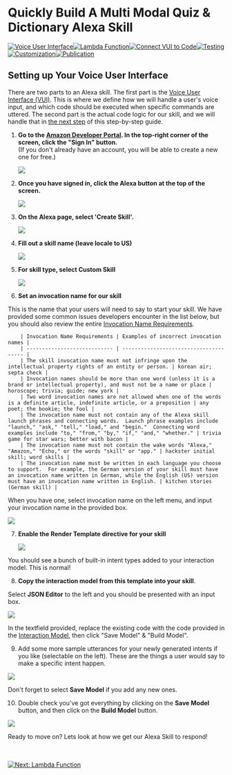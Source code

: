 # Quickly Build A Multi Modal Quiz & Dictionary Alexa Skill
[![Voice User Interface](https://m.media-amazon.com/images/G/01/mobile-apps/dex/alexa/alexa-skills-kit/tutorials/navigation/1-on._TTH_.png)](./1-voice-user-interface.md)[![Lambda Function](https://m.media-amazon.com/images/G/01/mobile-apps/dex/alexa/alexa-skills-kit/tutorials/navigation/2-off._TTH_.png)](./2-lambda-function.md)[![Connect VUI to Code](https://m.media-amazon.com/images/G/01/mobile-apps/dex/alexa/alexa-skills-kit/tutorials/navigation/3-off._TTH_.png)](./3-connect-vui-to-code.md)[![Testing](https://m.media-amazon.com/images/G/01/mobile-apps/dex/alexa/alexa-skills-kit/tutorials/navigation/4-off._TTH_.png)](./4-testing.md)[![Customization](https://m.media-amazon.com/images/G/01/mobile-apps/dex/alexa/alexa-skills-kit/tutorials/navigation/5-off._TTH_.png)](./5-customization.md)[![Publication](https://m.media-amazon.com/images/G/01/mobile-apps/dex/alexa/alexa-skills-kit/tutorials/navigation/6-off._TTH_.png)](./6-publication.md)

## Setting up Your Voice User Interface

There are two parts to an Alexa skill.  The first part is the [Voice User Interface (VUI)](https://developer.amazon.com/alexa-skills-kit/vui). This is where we define how we will handle a user's voice input, and which code should be executed when specific commands are uttered.  The second part is the actual code logic for our skill, and we will handle that in [the next step](///////////////////////) of this step-by-step guide.

1.  **Go to the [Amazon Developer Portal](http://developer.amazon.com).  In the top-right corner of the screen, click the "Sign In" button.** </br>(If you don't already have an account, you will be able to create a new one for free.)

    <a href="http://developer.amazon.com" target="_new"><img src="https://m.media-amazon.com/images/G/01/mobile-apps/dex/alexa/alexa-skills-kit/tutorials/general/1-1-developer-portal._TTH_.png" /></a>

2.  **Once you have signed in, click the Alexa button at the top of the screen.**

    <a href="https://developer.amazon.com/edw/home.html#/" target="_new"><img src="https://m.media-amazon.com/images/G/01/mobile-apps/dex/alexa/alexa-skills-kit/tutorials/general/1-2-alexa-button._TTH_.png" /></a>

3.  **On the Alexa page, select 'Create Skill'.**

    <a href="https://developer.amazon.com/edw/home.html#/skills/list" target="_new"><img src="https://s3.eu-west-2.amazonaws.com/jgsound/cookbookimages/create_skill.PNG" /></a>

4.  **Fill out a skill name (leave locale to US)**  

    <img src="https://s3.eu-west-2.amazonaws.com/jgsound/cookbookimages/skill_name.PNG" />
   
5.  **For skill type, select Custom Skill**

    <img src="https://s3.eu-west-2.amazonaws.com/jgsound/cookbookimages/custom_skill.PNG" />

6.  **Set an invocation name for our skill**

This is the name that your users will need to say to start your skill.  We have provided some common issues developers encounter in the list below, but you should also review the entire [Invocation Name Requirements](https://developer.amazon.com/public/solutions/alexa/alexa-skills-kit/docs/choosing-the-invocation-name-for-an-alexa-skill).

        | Invocation Name Requirements | Examples of incorrect invocation names |
        | ---------------------------- | -------------------------------------- |
        | The skill invocation name must not infringe upon the intellectual property rights of an entity or person. | korean air; septa check |
        | Invocation names should be more than one word (unless it is a brand or intellectual property), and must not be a name or place | horoscope; trivia; guide; new york |
        | Two word invocation names are not allowed when one of the words is a definite article, indefinite article, or a preposition | any poet; the bookie; the fool |
        | The invocation name must not contain any of the Alexa skill launch phrases and connecting words.  Launch phrase examples include "launch," "ask," "tell," "load," and "begin."  Connecting word examples include "to," "from," "by," "if," "and," "whether." | trivia game for star wars; better with bacon |
        | The invocation name must not contain the wake words "Alexa," "Amazon," "Echo," or the words "skill" or "app." | hackster initial skill; word skills |
        | The invocation name must be written in each language you choose to support.  For example, the German version of your skill must have an invocation name written in German, while the English (US) version must have an invocation name written in English. | kitchen stories (German skill) |
        
When you have one, select invocation name on the left menu, and input your invocation name in the provided box.

<img src="https://s3.eu-west-2.amazonaws.com/jgsound/cookbookimages/invoca.PNG" />

7.  **Enable the Render Template directive for your skill**

    <img src="https://s3.eu-west-2.amazonaws.com/jgsound/cookbookimages/displayin.png" />

You should see a bunch of built-in intent types added to your interaction model. This is normal!

8.  **Copy the interaction model from this template into your skill**.

Select **JSON Editor** to the left and you should be presented with an input box.

<img src="https://s3.eu-west-2.amazonaws.com/jgsound/cookbookimages/jsonE.PNG" />

In the textfield provided, replace the existing code with the code provided in the [Interaction Model](../InteractionModel.json), then click "Save Model" & "Build Model".  

9. Add some more sample utterances for your newly generated intents if you like (selectable on the left).  These are the things a user would say to make a specific intent happen. 

<img src="https://s3.eu-west-2.amazonaws.com/jgsound/cookbookimages/utterances.PNG" />

Don't forget to select **Save Model** if you add any new ones.

10. Double check you've got everything by clicking on the **Save Model** button, and then click on the **Build Model** button.

<img src="https://s3.eu-west-2.amazonaws.com/jgsound/cookbookimages/build_save.PNG" />
   
Ready to move on? Lets look at how we get our Alexa Skill to respond!

<br/><br/>
[![Next: Lambda Function](https://m.media-amazon.com/images/G/01/mobile-apps/dex/alexa/alexa-skills-kit/tutorials/general/buttons/button_next_lambda_function._TTH_.png)](./2-lambda-function.md)

<img height="1" width="1" src="https://www.facebook.com/tr?id=1847448698846169&ev=PageView&noscript=1"/>
